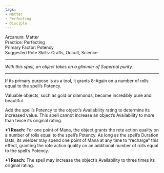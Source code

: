 ```yaml
---
tags:
- Matter
- Perfecting
- Disciple
---
```


Arcanum: Matter\
Practice: Perfecting\
Primary Factor: Potency\
Suggested Rote Skills: Crafts, Occult, Science

---

_With this spell, an object takes on a glimmer of Supernal purity._

---

If its primary purpose is as a tool, it grants 8-Again on a number of rolls equal to the spell’s Potency.

Valuable objects, such as gold or diamonds, become incredibly pure and beautiful.

Add the spell’s Potency to the object’s Availability rating to determine its increased value. This spell cannot increase an object’s Availability to more than twice its original rating.

**+1 Reach:** For one point of Mana, the object grants the rote action quality on a number of rolls equal to the spell’s Potency. As long as the spell’s Duration lasts, its wielder may spend one point of Mana at any time to “recharge” this effect, granting the rote action quality on an additional number of rolls equal to the spell’s Potency.

**+1 Reach:** The spell may increase the object’s Availability to three times its original rating.